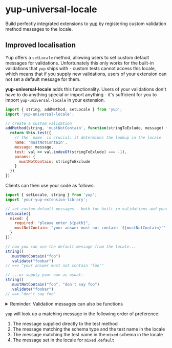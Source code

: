 # yup-universal-locale

Build perfectly integrated extensions to [yup](https://github.com/jquense/yup) by registering custom validation method messages to the locale.

## Improved localisation

Yup offers a `setLocale` method, allowing users to set custom default messages for validations. Unfortunately this only works for the built-in validations that `yup` ships with - custom tests cannot access this locale, which means that if you supply new validations, users of your extension can not set a default message for them.

**yup-universal-locale** adds this functionality. Users of your validations don't have to do anything special or import anything - it's sufficient for you to import `yup-universal-locale` in your extension.

```javascript
import { string, addMethod, setLocale } from 'yup';
import 'yup-universal-locale';

// create a custom validation
addMethod(string, 'mustNotContain', function(stringToExlude, message) {
  return this.test({
    // the `name` is crucial: it determines the lookup in the locale
    name: 'mustNotContain', 
    message: message,
    test: val => val.indexOf(stringToExlude) === -1),
    params: {
      mustNotContain: stringToExclude
    }
  })
})
```

Clients can then use your code as follows:

```javascript
import { setLocale, string } from 'yup';
import 'your-yup-extension-library';

// set custom default messages - both for built-in validations and your own
setLocale({
  mixed: {
    required: "please enter ${path}",
    mustNotContain: "your answer must not contain '${mustNotContain}'"
  }
});

// now you can use the default message from the locale...
string()
  .mustNotContain("foo")
  .validate("foobar") 
// ==> "your answer must not contain 'foo'"

// ...or supply your own as usual:
string()
  .mustNotContain("foo", "don't say foo")
  .validate("foobar") 
// ==> "don't say foo"
```

<details>
  <summary>Reminder: Validation messages can also be functions</summary>
  
  For fully dynamic control over the message, instead of setting it to a string, you can set it to a function that returns a string. `yup` will pass in an options object with the following entries:

  - path,
  - value,
  - originalValue (before casts and transformations),
  - label
  - *for custom tests*, any values passed into the `params` option when the test was defined
  - some *built-in tests* have additional parameters as well, check the [yup documentation](https://github.com/jquense/yup)

  (This is just part of the core yup library.)
</details>

`yup` will look up a matching message in the following order of preference:

1. The message supplied directly to the test method
2. The message matching the schema type and the test name in the locale
3. The message matching the test name in the `mixed` schema in the locale
4. The message set in the locale for `mixed.default`
